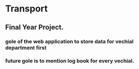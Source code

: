 # Transport
## Final Year Project.
### gole of the web application to store data for vechial department first 
### future gole is to mention log book for every vechial.

